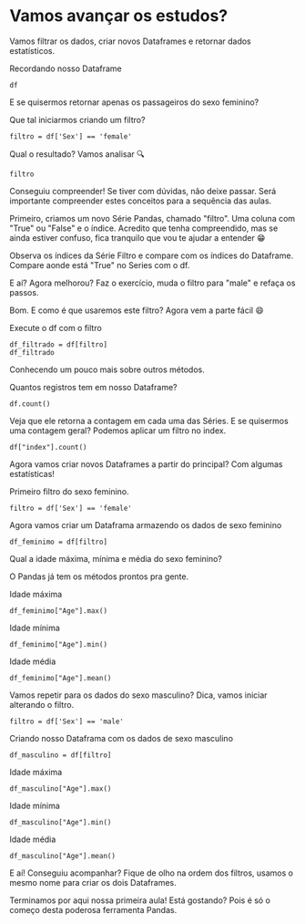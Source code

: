 # Vamos avançar os estudos?

Vamos filtrar os dados, criar novos Dataframes e retornar dados estatísticos.

Recordando nosso Dataframe

~~~
df
~~~

E se quisermos retornar apenas os passageiros do sexo feminino?

Que tal iniciarmos criando um filtro?


~~~
filtro = df['Sex'] == 'female'
~~~

Qual o resultado? Vamos analisar :mag:

~~~
filtro
~~~

Conseguiu compreender! Se tiver com dúvidas, não deixe passar. Será importante compreender estes conceitos para a sequência das aulas.

Primeiro, criamos um novo Série Pandas, chamado "filtro".
Uma coluna com "True" ou "False" e o índice. Acredito que tenha compreendido, mas se ainda estiver confuso, fica tranquilo que vou te ajudar a entender :grin:

Observa os índices da Série Filtro e compare com os índices do Dataframe. Compare aonde está "True" no Series com o df. 

E aí? Agora melhorou? Faz o exercício, muda o filtro para "male" e refaça os passos.

Bom. E como é que usaremos este filtro? Agora vem a parte fácil :smile:

Execute o df com o filtro

~~~
df_filtrado = df[filtro]
df_filtrado
~~~

Conhecendo um pouco mais sobre outros métodos.

Quantos registros tem em nosso Dataframe?

~~~
df.count()
~~~

Veja que ele retorna a contagem em cada uma das Séries. E se quisermos uma contagem geral? 
Podemos aplicar um filtro no index.

~~~
df["index"].count()
~~~

Agora vamos criar novos Dataframes a partir do principal? Com algumas estatísticas!

Primeiro filtro do sexo feminino.
~~~
filtro = df['Sex'] == 'female'
~~~

Agora vamos criar um Dataframa armazendo os dados de sexo feminino

~~~
df_feminimo = df[filtro]
~~~

Qual a idade máxima, mínima e média do sexo feminino?

O Pandas já tem os métodos prontos pra gente. 

Idade máxima
~~~
df_feminimo["Age"].max()
~~~

Idade mínima
~~~
df_feminimo["Age"].min()
~~~

Idade média
~~~
df_feminimo["Age"].mean()
~~~

Vamos repetir para os dados do sexo masculino? Dica, vamos iniciar alterando o filtro.

~~~
filtro = df['Sex'] == 'male'
~~~

Criando nosso Dataframa com os dados de sexo masculino

~~~
df_masculino = df[filtro]
~~~

Idade máxima
~~~
df_masculino["Age"].max()
~~~

Idade mínima
~~~
df_masculino["Age"].min()
~~~

Idade média
~~~
df_masculino["Age"].mean()
~~~

E aí! Conseguiu acompanhar? 
Fique de olho na ordem dos filtros, usamos o mesmo nome para criar os dois Dataframes.

Terminamos por aqui nossa primeira aula! Está gostando? Pois é só o começo desta poderosa ferramenta Pandas.
